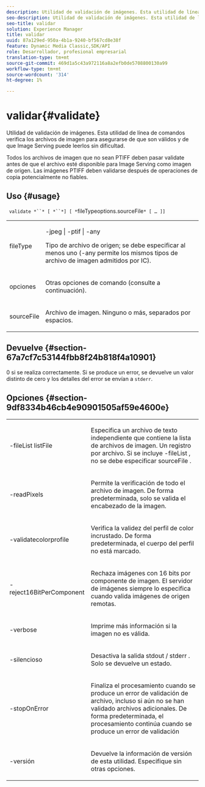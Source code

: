 ```yaml
---
description: Utilidad de validación de imágenes. Esta utilidad de línea de comandos verifica los archivos de imagen para asegurarse de que son válidos y de que Image Serving puede leerlos sin dificultad.
seo-description: Utilidad de validación de imágenes. Esta utilidad de línea de comandos verifica los archivos de imagen para asegurarse de que son válidos y de que Image Serving puede leerlos sin dificultad.
seo-title: validar
solution: Experience Manager
title: validar
uuid: 87a129ed-950a-4b1a-9240-bf567cd8e38f
feature: Dynamic Media Classic,SDK/API
role: Desarrollador, profesional empresarial
translation-type: tm+mt
source-git-commit: 469d1a5c43a972116a8a2efb0de5708800130a99
workflow-type: tm+mt
source-wordcount: '314'
ht-degree: 1%

---
```



# validar{#validate}

Utilidad de validación de imágenes. Esta utilidad de línea de comandos verifica los archivos de imagen para asegurarse de que son válidos y de que Image Serving puede leerlos sin dificultad.

Todos los archivos de imagen que no sean PTIFF deben pasar validate antes de que el archivo esté disponible para Image Serving como imagen de origen. Las imágenes PTIFF deben validarse después de operaciones de copia potencialmente no fiables.

## Uso {#usage}

` validate *``* [ *``*] [ *`fileTypeoptions.sourceFile`* [ … ]]`

<table id="simpletable_D2C6B20E1007433AB4184A73046A44F0"> 
 <tr class="strow"> 
  <td class="stentry"> <p> <span class="codeph"> <span class="varname"> fileType  </span> </span> </p> </td> 
  <td class="stentry"> <p> <span class="codeph"> -jpeg | -ptif | -any  </span> </p> <p>Tipo de archivo de origen; se debe especificar al menos uno (-any permite los mismos tipos de archivo de imagen admitidos por IC). </p> </td> 
 </tr> 
 <tr class="strow"> 
  <td class="stentry"> <p> <span class="codeph"> <span class="varname"> opciones  </span> </span> </p> </td> 
  <td class="stentry"> <p>Otras opciones de comando (consulte a continuación). </p> </td> 
 </tr> 
 <tr class="strow"> 
  <td class="stentry"> <p> <span class="codeph"> <span class="varname"> sourceFile  </span> </span> </p> </td> 
  <td class="stentry"> <p> Archivo de imagen. Ninguno o más, separados por espacios. </p> </td> 
 </tr> 
</table>

## Devuelve {#section-67a7cf7c53144fbb8f24b818f4a10901}

0 si se realiza correctamente. Si se produce un error, se devuelve un valor distinto de cero y los detalles del error se envían a `stderr`.

## Opciones {#section-9df8334b46cb4e90901505af59e4600e}

<table id="simpletable_004B1A29BDFD40A9B89E4CBD23119B3F"> 
 <tr class="strow"> 
  <td class="stentry"> <p> <span class="codeph"> -fileList  <span class="varname"> listFile  </span> </span> </p> </td> 
  <td class="stentry"> <p>Especifica un archivo de texto independiente que contiene la lista de archivos de imagen. Un registro por archivo. Si se incluye <span class="codeph"> -fileList </span>, no se debe especificar <span class="varname"> sourceFile </span>. </p> </td> 
 </tr> 
 <tr class="strow"> 
  <td class="stentry"> <p> <span class="codeph"> -readPixels  </span> </p> </td> 
  <td class="stentry"> <p>Permite la verificación de todo el archivo de imagen. De forma predeterminada, solo se valida el encabezado de la imagen. </p> </td> 
 </tr> 
 <tr class="strow"> 
  <td class="stentry"> <p> <span class="codeph"> -validatecolorprofile  </span> </p> </td> 
  <td class="stentry"> <p>Verifica la validez del perfil de color incrustado. De forma predeterminada, el cuerpo del perfil no está marcado. </p> </td> 
 </tr> 
 <tr class="strow"> 
  <td class="stentry"> <p> <span class="codeph"> -reject16BitPerComponent  </span> </p> </td> 
  <td class="stentry"> <p> Rechaza imágenes con 16 bits por componente de imagen. El servidor de imágenes siempre lo especifica cuando valida imágenes de origen remotas. </p> </td> 
 </tr> 
 <tr class="strow"> 
  <td class="stentry"> <p> <span class="codeph"> -verbose  </span> </p> </td> 
  <td class="stentry"> <p> Imprime más información si la imagen no es válida. </p> </td> 
 </tr> 
 <tr class="strow"> 
  <td class="stentry"> <p> <span class="codeph"> -silencioso  </span> </p> </td> 
  <td class="stentry"> <p>Desactiva la salida <span class="codeph"> stdout </span>/ <span class="codeph"> stderr </span>. Solo se devuelve un estado. </p> </td> 
 </tr> 
 <tr class="strow"> 
  <td class="stentry"> <p> <span class="codeph"> -stopOnError  </span> </p> </td> 
  <td class="stentry"> <p>Finaliza el procesamiento cuando se produce un error de validación de archivo, incluso si aún no se han validado archivos adicionales. De forma predeterminada, el procesamiento continúa cuando se produce un error de validación </p> </td> 
 </tr> 
 <tr class="strow"> 
  <td class="stentry"> <p> <span class="codeph"> -versión </span> </p> </td> 
  <td class="stentry"> <p>Devuelve la información de versión de esta utilidad. Especifique sin otras opciones. </p> </td> 
 </tr> 
</table>

